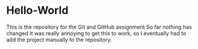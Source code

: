 # Hello-World
This is the repository for the Git and GitHub assignment
So far nothing has changed
It was really annoying to get this to work, so I eventually had to add the project manually to the repository.

